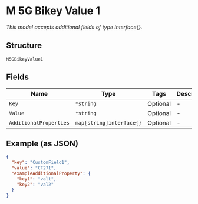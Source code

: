 
# M 5G Bikey Value 1

*This model accepts additional fields of type interface{}.*

## Structure

`M5GBikeyValue1`

## Fields

| Name | Type | Tags | Description |
|  --- | --- | --- | --- |
| `Key` | `*string` | Optional | - |
| `Value` | `*string` | Optional | - |
| `AdditionalProperties` | `map[string]interface{}` | Optional | - |

## Example (as JSON)

```json
{
  "key": "CustomField1",
  "value": "CF271",
  "exampleAdditionalProperty": {
    "key1": "val1",
    "key2": "val2"
  }
}
```


